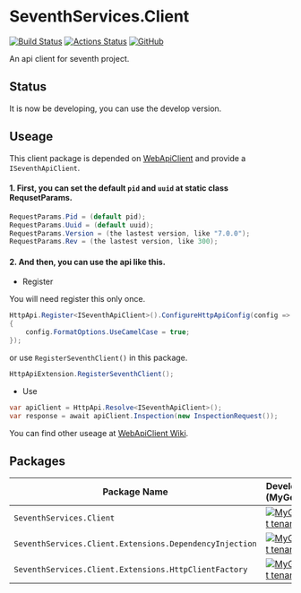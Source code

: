 # SeventhServices.Client
[![Build Status](https://dev.azure.com/SeventhServices/SeventhServices.Client/_apis/build/status/SeventhServices.Client-Github?branchName=master)](https://dev.azure.com/SeventhServices/SeventhServices.Client/_build/latest?definitionId=2&branchName=master)
[![Actions Status](https://github.com/SeventhServices/SeventhServices.Client/workflows/Build/badge.svg)](https://github.com/SeventhServices/SeventhServices.Client/actions)
[![GitHub](https://img.shields.io/github/license/SeventhServices/SeventhServices.Client)](https://github.com/SeventhServices/SeventhServices.Client/blob/master/LICENSE)

An api client for seventh project.

## Status
It is now be developing, you can use the develop version.

## Useage
This client package is depended on 
[WebApiClient](https://github.com/dotnetcore/WebApiClient) and provide a `ISeventhApiClient`.

#### 1. First, you can set the default `pid` and `uuid` at static class RequsetParams. ####
```csharp
RequestParams.Pid = (default pid);
RequestParams.Uuid = (default uuid);
RequestParams.Version = (the lastest version, like "7.0.0");
RequestParams.Rev = (the lastest version, like 300);
```
#### 2. And then, you can use the api like this. ####
* Register 

You will need register this only once.
```csharp
HttpApi.Register<ISeventhApiClient>().ConfigureHttpApiConfig(config =>
{
    config.FormatOptions.UseCamelCase = true;
});
```
or use `RegisterSeventhClient()` in this package.
```csharp
HttpApiExtension.RegisterSeventhClient();
```
* Use
```csharp
var apiClient = HttpApi.Resolve<ISeventhApiClient>();
var response = await apiClient.Inspection(new InspectionRequest());
```

You can find other useage at 
[WebApiClient Wiki](https://github.com/dotnetcore/WebApiClient/wiki).

## Packages
| Package Name                   | Develop (MyGet) |
|--------------------------------|-----------------|
| `SeventhServices.Client`       | [![MyGet tenant](https://img.shields.io/seventhservices.myget/seventhservices/v/SeventhServices.Client?label=Version)](https://www.myget.org/feed/seventhservices/package/nuget/SeventhServices.Client)|
| `SeventhServices.Client.Extensions.DependencyInjection` | [![MyGet tenant](https://img.shields.io/seventhservices.myget/seventhservices/v/SeventhServices.Client.Extensions.DependencyInjection?label=Version)](https://www.myget.org/feed/seventhservices/package/nuget/SeventhServices.Client.Extensions.DependencyInjection) |
| `SeventhServices.Client.Extensions.HttpClientFactory` | [![MyGet tenant](https://img.shields.io/seventhservices.myget/seventhservices/v/SeventhServices.Client.Extensions.HttpClientFactory?label=Version)](https://www.myget.org/feed/seventhservices/package/nuget/SeventhServices.Client.Extensions.HttpClientFactory) |
